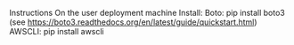 Instructions
  On the user deployment machine
  Install:
    Boto: pip install boto3         (see https://boto3.readthedocs.org/en/latest/guide/quickstart.html)
    AWSCLI: pip install awscli 
